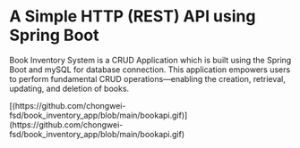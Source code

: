 <h1>A Simple HTTP (REST) API using Spring Boot</h1>
<p>Book Inventory System is a CRUD Application which is built using the Spring Boot and mySQL for database connection. This application empowers users to perform fundamental CRUD operations—enabling the creation, retrieval, updating, and deletion of books.</p>
[(https://github.com/chongwei-fsd/book_inventory_app/blob/main/bookapi.gif)](https://github.com/chongwei-fsd/book_inventory_app/blob/main/bookapi.gif)
